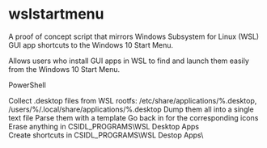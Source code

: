 # wslstartmenu
A proof of concept script that mirrors Windows Subsystem for Linux (WSL) GUI app shortcuts to the Windows 10 Start Menu.

Allows users who install GUI apps in WSL to find and launch them easily from the Windows 10 Start Menu.

PowerShell

Collect .desktop files from WSL rootfs: /etc/share/applications/%.desktop, /users/%/.local/share/applications/%.desktop
Dump them all into a single text file
Parse them with a template
Go back in for the corresponding icons
Erase anything in CSIDL_PROGRAMS\WSL Desktop Apps\
Create shortcuts in CSIDL_PROGRAMS\WSL Destop Apps\
